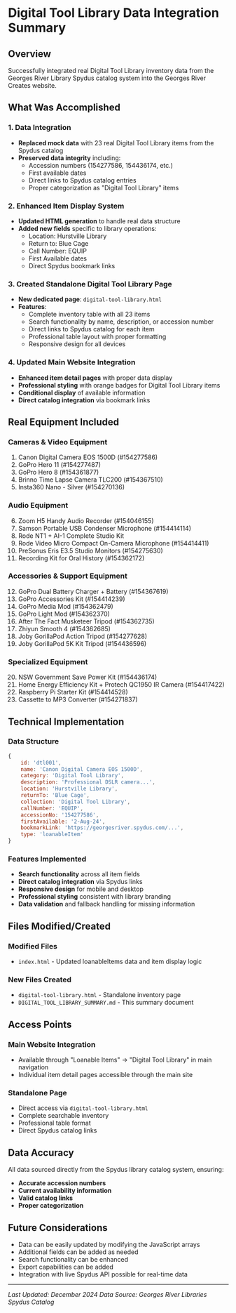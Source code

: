 # Digital Tool Library Data Integration Summary

## Overview
Successfully integrated real Digital Tool Library inventory data from the Georges River Library Spydus catalog system into the Georges River Creates website.

## What Was Accomplished

### 1. Data Integration
- **Replaced mock data** with 23 real Digital Tool Library items from the Spydus catalog
- **Preserved data integrity** including:
  - Accession numbers (154277586, 154436174, etc.)
  - First available dates
  - Direct links to Spydus catalog entries
  - Proper categorization as "Digital Tool Library" items

### 2. Enhanced Item Display System
- **Updated HTML generation** to handle real data structure
- **Added new fields** specific to library operations:
  - Location: Hurstville Library
  - Return to: Blue Cage
  - Call Number: EQUIP
  - First Available dates
  - Direct Spydus bookmark links

### 3. Created Standalone Digital Tool Library Page
- **New dedicated page**: `digital-tool-library.html`
- **Features**:
  - Complete inventory table with all 23 items
  - Search functionality by name, description, or accession number
  - Direct links to Spydus catalog for each item
  - Professional table layout with proper formatting
  - Responsive design for all devices

### 4. Updated Main Website Integration
- **Enhanced item detail pages** with proper data display
- **Professional styling** with orange badges for Digital Tool Library items
- **Conditional display** of available information
- **Direct catalog integration** via bookmark links

## Real Equipment Included

### Cameras & Video Equipment
1. Canon Digital Camera EOS 1500D (#154277586)
2. GoPro Hero 11 (#154277487)
3. GoPro Hero 8 (#154361877)
4. Brinno Time Lapse Camera TLC200 (#154367510)
5. Insta360 Nano - Silver (#154270136)

### Audio Equipment
6. Zoom H5 Handy Audio Recorder (#154046155)
7. Samson Portable USB Condenser Microphone (#154414114)
8. Rode NT1 + AI-1 Complete Studio Kit
9. Rode Video Micro Compact On-Camera Microphone (#154414411)
10. PreSonus Eris E3.5 Studio Monitors (#154275630)
11. Recording Kit for Oral History (#154362172)

### Accessories & Support Equipment
12. GoPro Dual Battery Charger + Battery (#154367619)
13. GoPro Accessories Kit (#154414239)
14. GoPro Media Mod (#154362479)
15. GoPro Light Mod (#154362370)
16. After The Fact Musketeer Tripod (#154362735)
17. Zhiyun Smooth 4 (#154362685)
18. Joby GorillaPod Action Tripod (#154277628)
19. Joby GorillaPod 5K Kit Tripod (#154436596)

### Specialized Equipment
20. NSW Government Save Power Kit (#154436174)
21. Home Energy Efficiency Kit + Protech QC1950 IR Camera (#154417422)
22. Raspberry Pi Starter Kit (#154414528)
23. Cassette to MP3 Converter (#154271837)

## Technical Implementation

### Data Structure
```javascript
{
    id: 'dtl001',
    name: 'Canon Digital Camera EOS 1500D',
    category: 'Digital Tool Library',
    description: 'Professional DSLR camera...',
    location: 'Hurstville Library',
    returnTo: 'Blue Cage',
    collection: 'Digital Tool Library',
    callNumber: 'EQUIP',
    accessionNo: '154277586',
    firstAvailable: '2-Aug-24',
    bookmarkLink: 'https://georgesriver.spydus.com/...',
    type: 'loanableItem'
}
```

### Features Implemented
- **Search functionality** across all item fields
- **Direct catalog integration** via Spydus links
- **Responsive design** for mobile and desktop
- **Professional styling** consistent with library branding
- **Data validation** and fallback handling for missing information

## Files Modified/Created

### Modified Files
- `index.html` - Updated loanableItems data and item display logic

### New Files Created
- `digital-tool-library.html` - Standalone inventory page
- `DIGITAL_TOOL_LIBRARY_SUMMARY.md` - This summary document

## Access Points

### Main Website Integration
- Available through "Loanable Items" → "Digital Tool Library" in main navigation
- Individual item detail pages accessible through the main site

### Standalone Page
- Direct access via `digital-tool-library.html`
- Complete searchable inventory
- Professional table format
- Direct Spydus catalog links

## Data Accuracy
All data sourced directly from the Spydus library catalog system, ensuring:
- **Accurate accession numbers**
- **Current availability information**
- **Valid catalog links**
- **Proper categorization**

## Future Considerations
- Data can be easily updated by modifying the JavaScript arrays
- Additional fields can be added as needed
- Search functionality can be enhanced
- Export capabilities can be added
- Integration with live Spydus API possible for real-time data

---

*Last Updated: December 2024*
*Data Source: Georges River Libraries Spydus Catalog* 